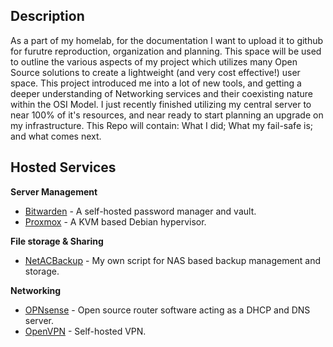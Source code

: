 ## Description

As a part of my homelab, for the documentation I want to upload it to github for furutre reproduction, organization and planning. This space will be used to outline the various aspects of my project which utilizes many Open Source solutions to create a lightweight (and very cost effective!) user space. This project introduced me into a lot of new tools, and getting a deeper understanding of Networking services and their coexisting nature within the OSI Model. I just recently finished utilizing my central server to near 100% of it's resources, and near ready to start planning an upgrade on my infrastructure. This Repo will contain: What I did; What my fail-safe is; and what comes next.

## Hosted Services

**Server Management**

* [Bitwarden](https://github.com/bitwarden/server) - A self-hosted password manager and vault.
* [Proxmox](https://www.proxmox.com/en/) - A KVM based Debian hypervisor.

**File storage & Sharing**

* [NetACBackup](https://github.com/allenc125789/NetACBackup.sh) - My own script for NAS based backup management and storage.

**Networking**

* [OPNsense](https://opnsense.org/) - Open source router software acting as a DHCP and DNS server.
* [OpenVPN](https://github.com/OpenVPN/openvpn) - Self-hosted VPN.


